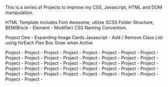 This is a series of Projects to improve my CSS, Javascript, HTML and DOM manipulation.

HTML Template includes Font Awesome, utilize SCSS Folder Structure, BEM(Block - Element - Modifier) CSS Naming Convention.

Project One - Expanding Image Cards
    Javascript - Add / Remove Class List using forEach
    Flex Box Grow when Active
    




Project -
Project -
Project -
Project -
Project -
Project -
Project -
Project -
Project -
Project -
Project -
Project -
Project -
Project -
Project -
Project -
Project -
Project -
Project -
Project -
Project -
Project -
Project -
Project -
Project -
Project -
Project -
Project -
Project -
Project -
Project -
Project -
Project -
Project -
Project -
Project -
Project -
Project -
Project -
Project -
Project -
Project -

